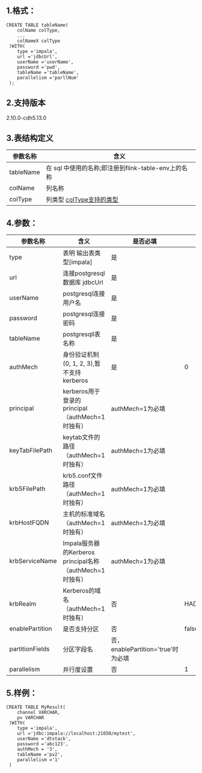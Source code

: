 ## 1.格式：
```
CREATE TABLE tableName(
    colName colType,
    ...
    colNameX colType
 )WITH(
    type ='impala',
    url ='jdbcUrl',
    userName ='userName',
    password ='pwd',
    tableName ='tableName',
    parallelism ='parllNum'
 );

```

## 2.支持版本
 2.10.0-cdh5.13.0
 
## 3.表结构定义
 
|参数名称|含义|
|----|---|
| tableName| 在 sql 中使用的名称;即注册到flink-table-env上的名称|
| colName | 列名称|
| colType | 列类型 [colType支持的类型](colType.md)|

## 4.参数：

|参数名称|含义|是否必填|默认值|
|----|----|----|----|
| type |表明 输出表类型[impala]|是||
| url | 连接postgresql数据库 jdbcUrl |是||
| userName | postgresql连接用户名 |是||
| password | postgresql连接密码|是||
| tableName | postgresqll表名称|是||
| authMech | 身份验证机制 (0, 1, 2, 3),暂不支持kerberos |是|0|
| principal | kerberos用于登录的principal（authMech=1时独有） |authMech=1为必填|
| keyTabFilePath | keytab文件的路径（authMech=1时独有） |authMech=1为必填 ||
| krb5FilePath | krb5.conf文件路径（authMech=1时独有） |authMech=1为必填||
| krbHostFQDN | 主机的标准域名（authMech=1时独有） |authMech=1为必填 ||
| krbServiceName | Impala服务器的Kerberos principal名称（authMech=1时独有） |authMech=1为必填||
| krbRealm | Kerberos的域名（authMech=1时独有） |否| HADOOP.COM |
| enablePartition | 是否支持分区 |否|false|
| partitionFields | 分区字段名|否，enablePartition='true'时为必填||
| parallelism | 并行度设置|否|1|


## 5.样例：
```
CREATE TABLE MyResult(
    channel VARCHAR,
    pv VARCHAR
 )WITH(
    type ='impala',
    url ='jdbc:impala://localhost:21050/mytest',
    userName ='dtstack',
    password ='abc123',
    authMech = '3',
    tableName ='pv2',
    parallelism ='1'
 )
 ```
